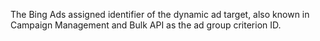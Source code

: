 The Bing Ads assigned identifier of the dynamic ad target, also known in Campaign Management and Bulk API as the ad group criterion ID.

